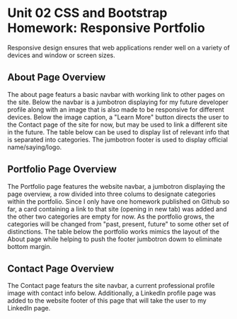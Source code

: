 # Unit 02 CSS and Bootstrap Homework: Responsive Portfolio

Responsive design ensures that web applications render well on a variety of devices and window or screen sizes. 


## About Page Overview

The about page featurs a basic navbar with working link to other pages on the site. Below the navbar is a jumbotron displaying for my future developer profile along with an image that is also made to be responsive for different devices.  Below the image caption, a "Learn More" button directs the user to the Contact page of the site for now, but may be used to link a different site in the future. The table below can be used to display list of relevant info that is separated into categories. The jumbotron footer is used to display official name/saying/logo. 

## Portfolio Page Overview

The Portfolio page features the website navbar, a jumbotron displaying the page overview, a row divided into three colums to designate categories within the portfolio. Since I only have one homework published on Github so far, a card containing a link to that site (opening in new tab) was added and the other two categories are empty for now.  As the portfolio grows, the categories will be changed from "past, present, future" to some other set of distinctions. The table below the portfolio works mimics the layout of the About page while helping to push the footer jumbotron dowm to eliminate bottom margin.

## Contact Page Overview

The Contact page featurs the site navbar, a current professional profile image with contact info below. Additionally, a LinkedIn profile page was added to the website footer of this page that will take the user to my LinkedIn page.